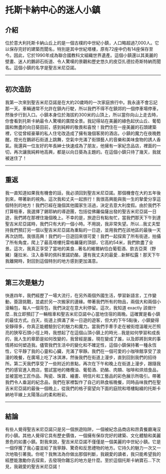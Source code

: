 # 托斯卡納中心的迷人小鎮

## 介紹

位於意大利托斯卡納山丘上的是一個古樸的中世紀小鎮，人口略超過7,000人。它以保存完好的建築而聞名，特別是其中世紀塔樓，原有72座中仍有14座保存至今。因此，它於1990年成為聯合國教科文組織世界遺產。這個小鎮還以其美麗的壁畫、迷人的鵝卵石街道、令人驚嘆的景觀和歷史悠久的皮亞扎德拉奇斯特納而聞名。這個小鎮的名字是聖吉米尼亞諾。

---

## 初次造訪

我第一次來到聖吉米尼亞諾是在大約20歲時的一次家庭旅行中。我永遠不會忘記那一天。車輛通常不允許在鎮內行駛，所以我們不得不在鎮郊的一個停車場停車，然後步行到入口。小鎮本身位於海拔約300米的山頂上，所以當你向山上走去時，你會看到托斯卡納最令人驚嘆的廣闊全景。我記得站在美麗的綠色起伏山丘、葡萄園和無盡的向日葵田前，感到純粹的敬畏和喜悅！我們住在一座美麗的石頭建築裡，它從曾經豪華的私人住宅改造成了擁有幾個客房的酒店。小鎮的魔力在夜晚甦醒。燈光在鵝卵石街道上跳舞，空氣中充滿了街頭藝人的音樂和美味食物的誘人香氣。我還與一位友好的年長紳士快速成為了朋友，他擁有一家紀念品店，裡面的一切，再次讓我純粹地高興，都是以向日葵為主題的。在這個小鎮只待了幾天，我就被迷住了！

---

## 重返

我一直知道如果我有機會的話，我必須回到聖吉米尼亞諾。那個機會在大約五年後到來，帶著新的視角。這次我和丈夫一起旅行！我很高興能與我一生的摯愛分享這個特別的地方！我們已經在幾個其他國家生活過，決定去意大利度假。由於我們不打算租車，我選擇了錫耶納的導遊團，包括從佛羅倫薩出發的聖吉米尼亞諾一日遊，我們將在那裡住幾個晚上。不幸的是，旅遊日有點匆忙，當我們那天下午到達聖吉米尼亞諾時，我們只有大約一個小時。不用說，我非常失望。所以...我丈夫堅持我們預訂另一個以聖吉米尼亞諾為重點的一日遊，並用我們在該地區的最後一天再次訪問。我很高興！我們的一日遊回來很可愛！我們一起探索了所有街道，拍攝了所有角度，爬上了最高塔樓托雷格羅薩的頂部，它高約54米，我們飲盡了全景。這次，我真正享受了當地的美食...著名的維爾納恰白葡萄酒、欽吉亞萊（野豬）薩拉米、注入香草的佩科里諾奶酪，還有我丈夫的最愛...新鮮松露！那天下午我離開時，對回到這個特別的地方感到更加滿意。

---

## 第三次是魅力

快進四年，我們經歷了一場大流行，在另外兩個外國生活，學習新語言，工作變動，簽證挑戰，並處於另一次搬家的邊緣。帶著我們所有的物品，兩個大和兩個小滾輪包，每人一個背包，我們決定在意大利停留。這次，我知道 exactly 該做什麼...我立即預訂了一輛租車和聖吉米尼亞諾中心當地住宿的兩晚。這確實是看小鎮的最佳方式。白天，街道上擠滿了來一日遊的遊客，但大約下午5點後，小鎮變得安靜得多，你真正能體驗到它的魅力和魔力。當我們手牽手走在被街燈溫暖光芒照亮的狹窄石頭小徑上時，我想起了在這個山頂小鎮上的時光...我是如何學習和成長的，我人生的章節是如何改變的，我曾經是誰，現在變成了誰，以及即將到來的事情將如何塑造我。儘管我們生活中的變化和不確定性，這個小鎮保持著一種永恆性，它平靜了我的心靈和心臟，充滿了寧靜。我們在一個可愛的小咖啡館享受了浪漫的晚餐，在廣場上吃了冰淇淋，然後我們在街道上漫步，直到回到我們的招待所。第二天我們享受了一些附近的景點，再次在下午和晚上在街道上漫步，跟隨我們的感官進入商店，嘗試當地的橄欖油、葡萄酒、奶酪、肉類、咖啡和烘焙食品，並被當地工匠作品、陶瓷、珠寶、繪畫、明信片和工藝品的彩色展示所吸引。帶著我們令人垂涎的紀念品，我們在家裡製作了自己的熟食板晚餐，同時品味我們在聖吉米尼亞諾的最後一個晚上，從我們的格子窗望向下面的庭院和塔樓點綴的托斯卡納地平線上太陽落山的柔和粉彩。

---

## 結論

有些人覺得聖吉米尼亞諾只是另一個旅遊陷阱，一個被紀念品商店和昂貴餐廳淹沒的小鎮。其他人覺得它具有歷史價值，一個擁有保存完好的建築、文化體驗和美麗景色的如畫小鎮。對我來說，聖吉米尼亞諾不僅僅是一個美麗的中世紀小鎮。它是一個俘獲了我心靈並給了我寧靜、驚奇和反思禮物的地方。它持久的魅力一次又一次地吸引著我。你呢？我無法為你做出那個判斷，我親愛的讀者，我只能希望我的經歷能激勵你去探索，去發現你難忘的地方是什麼。至於這個托斯卡納寶石...下次見，我親愛的聖吉米尼亞諾！
